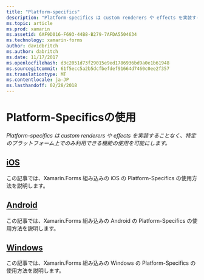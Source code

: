 ```yaml
---
title: "Platform-specifics"
description: "Platform-specifics は custom renderers や effects を実装することなく、特定のプラットフォーム上でのみ利用できる機能の使用を可能にします。"
ms.topic: article
ms.prod: xamarin
ms.assetid: 6AF9D016-F693-44B8-B279-7AFDA5504634
ms.technology: xamarin-forms
author: davidbritch
ms.author: dabritch
ms.date: 11/17/2017
ms.openlocfilehash: d3c2051d73f29015e9ed1786936bd9a0e1b61948
ms.sourcegitcommit: 61f5ecc5a2b5dcfbefdef91664d7460c0ee2f357
ms.translationtype: MT
ms.contentlocale: ja-JP
ms.lasthandoff: 02/28/2018
---
```

# <a name="consuming-platform-specifics"></a>Platform-Specificsの使用

_Platform-specifics は custom renderers や effects を実装することなく、特定のプラットフォーム上でのみ利用できる機能の使用を可能にします。_

## <a name="iosiosmd"></a>[iOS](ios.md)

この記事では、Xamarin.Forms 組み込みの iOS の Platform-Specifics の使用方法を説明します。

## <a name="androidandroidmd"></a>[Android](android.md)

この記事では、Xamarin.Forms 組み込みの Android の Platform-Specifics の使用方法を説明します。

## <a name="windowswindowsmd"></a>[Windows](windows.md)

この記事では、Xamarin.Forms 組み込みの Windows の Platform-Specifics の使用方法を説明します。

